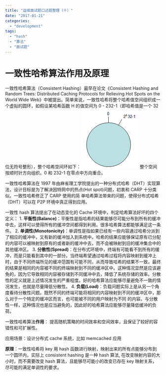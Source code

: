 ```yaml
---
title: "运维面试题口述题整理（十）"
date: "2017-01-21"
categories:
  - "development"
tags:
  - "hash"
  - "算法"
  - "面试题"
---
```


# 一致性哈希算法作用及原理

一致性哈希算法（Consistent Hashing）最早在论文《Consistent Hashing and Random Trees: Distributed Caching Protocols for Relieving Hot Spots on the World Wide Web》中被提出。简单来说，一致性哈希将整个哈希值空间组织成一个虚拟的圆环，如假设某哈希函数 H 的值空间为 0 - 232-1（即哈希值是一个 32 位无符号整形），整个哈希空间环如下： ![环形Hash空间](images/20140411000507734.png) 整个空间按顺时针方向组织。0 和 232-1 在零点中方向重合。

一致性哈希算法在 1997 年由麻省理工学院提出的一种分布式哈希（DHT）实现算法，设计目标是为了解决因特网中的热点(Hot spot)问题，初衷和 CARP 十分类似。一致性哈希修正了 CARP 使用的简 单哈希算法带来的问题，使得分布式哈希（DHT）可以在 P2P 环境中真正得到应用。

一致性 hash 算法提出了在动态变化的 Cache 环境中，判定哈希算法好坏的四个定义： 1. **平衡性(Balance)**：平衡性是指哈希的结果能够尽可能分布到所有的缓冲中去，这样可以使得所有的缓冲空间都得到利用。很多哈希算法都能够满足这一条件。 2. **单调性(Monotonicity)**：单调性是指如果已经有一些内容通过哈希分派到了相应的缓冲中，又有新的缓冲加入到系统中。哈希的结果应能够保证原有已分配的内容可以被映射到原有的或者新的缓冲中去，而不会被映射到旧的缓冲集合中的其他缓冲区。 3. **分散性(Spread)**：在分布式环境中，终端有可能看不到所有的缓冲，而是只能看到其中的一部分。当终端希望通过哈希过程将内容映射到缓冲上时，由于不同终端所见的缓冲范围有可能不同，从而导致哈希的结果不一致，最终的结果是相同的内容被不同的终端映射到不同的缓冲区中。这种情况显然是应该避免的，因为它导致相同内容被存储到不同缓冲中去，降低了系统存储的效率。分散性的定义就是上述情况发生的严重程度。好的哈希算法应能够尽量避免不一致的情况发生，也就是尽量降低分散性。 4. **负载(Load)**：负载问题实际上是从另一个角度看待分散性问题。既然不同的终端可能将相同的内容映射到不同的缓冲区中，那么对于一个特定的缓冲区而言，也可能被不同的用户映射为不同 的内容。与分散性一样，这种情况也是应当避免的，因此好的哈希算法应能够尽量降低缓冲的负荷。

一致性哈希算法**作用**： 提高随机策略的时间效率和空间效率，且保证了较好的容错性和可扩展性。

应用场景：设计分布式 cache 系统，比如 memcached 应用

**原理**：一致性哈希将 key 用 hash 函数进行映射，映射出来的所有点能够分布到一个圆环内，实际上 consistent hashing 是一种 hash 算法, 在改变映射内容的大小时，而不需要改变 hash 算法，且能够尽可能小的改变已存在 key 映射关系，尽可能的满足单调性的要求。
